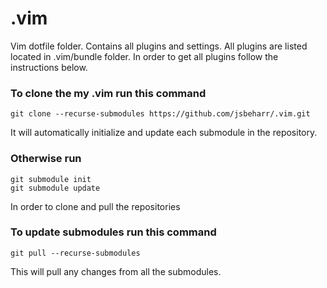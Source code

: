 # .vim
Vim dotfile folder. Contains all plugins and settings. All plugins are listed located in .vim/bundle folder. In order to get all plugins follow the instructions below.

### To clone the my .vim run this command
```
git clone --recurse-submodules https://github.com/jsbeharr/.vim.git
```
It will automatically initialize and update each submodule in the repository.

### Otherwise run
```
git submodule init
git submodule update
```
In order to clone and pull the repositories

### To update submodules run this command
```
git pull --recurse-submodules
```
This will pull any changes from all the submodules.
